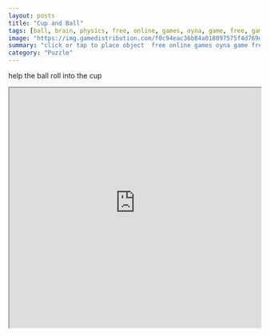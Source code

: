 ```yaml
---
layout: posts
title: "Cup and Ball"
tags: [ball, brain, physics, free, online, games, oyna, game, free, games, play, play, games]
image: "https://img.gamedistribution.com/f0c94eac36b84a018097575f4d769d70.jpg"
summary: "click or tap to place object  free online games oyna game free games play play games"
category: "Puzzle"
---
```


help the ball roll into the cup

<iframe width="100%" height="480px;" src="https://html5.gamedistribution.com/f0c94eac36b84a018097575f4d769d70/"></iframe>